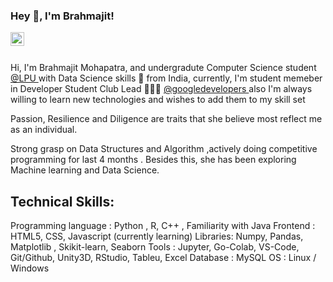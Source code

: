 ### Hey 👋, I'm Brahmajit!

<a href="https://www.linkedin.com/in/brahmajit-mohapatra-730743169/" rel="nofollow">
  <img align="left" alt="Brahmajit's LinkdeIN" width="22px" src="https://camo.githubusercontent.com/d659d2bac00c01b42bffbae84bdc121e828b8fecd5b4949ffa2575f5d9e4a371/68747470733a2f2f63646e2e6a7364656c6976722e6e65742f6e706d2f73696d706c652d69636f6e734076332f69636f6e732f6c696e6b6564696e2e737667" data-canonical-src="https://cdn.jsdelivr.net/npm/simple-icons@v3/icons/linkedin.svg" style="max-width:100%;">
</a>

<br>
</br>

Hi, I'm Brahmajit Mohapatra, and undergradute Computer Science student <a href="https://www.lpu.in/" rel="nofollow">@LPU </a> with Data Science skills 🚀 from India, currently, I'm student memeber in Developer Student Club Lead 🙍🏽‍♂️ <a href="https://developers.google.com/community/dsc?utm_source=devtools" rel="nofollow">@googledevelopers </a> also I'm always willing to learn new technologies and wishes to add them to my skill set

Passion, Resilience and Diligence are traits that she believe most reflect me as an individual.

Strong grasp on Data Structures and Algorithm ,actively doing competitive programming for last 4 months . Besides this, she has been exploring Machine learning and Data Science.

## Technical Skills:
Programming language : Python , R, C++ , Familiarity with Java
Frontend : HTML5, CSS, Javascript (currently learning)
Libraries: Numpy, Pandas, Matplotlib , Skikit-learn, Seaborn
Tools : Jupyter, Go-Colab, VS-Code, Git/Github, Unity3D, RStudio, Tableu, Excel
Database : MySQL
OS : Linux / Windows


